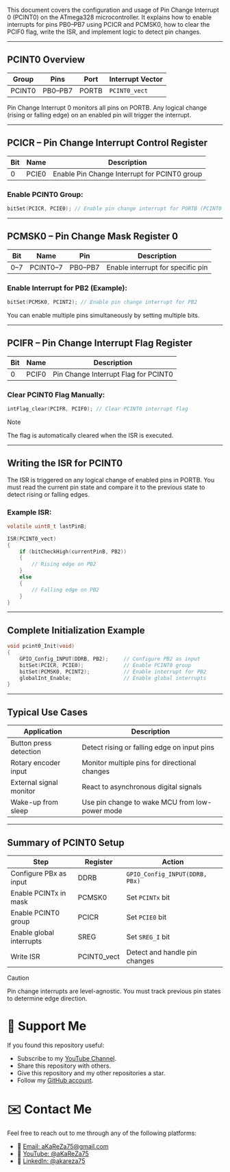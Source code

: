 This document covers the configuration and usage of Pin Change Interrupt 0 (PCINT0) on the ATmega328 microcontroller. It explains how to enable interrupts for pins PB0–PB7 using PCICR and PCMSK0, how to clear the PCIF0 flag, write the ISR, and implement logic to detect pin changes.

---

## **PCINT0 Overview**

| Group     | Pins     | Port     | Interrupt Vector |
|-----------|----------|----------|------------------|
| PCINT0    | PB0–PB7  | PORTB    | `PCINT0_vect`    |

Pin Change Interrupt 0 monitors all pins on PORTB. Any logical change (rising or falling edge) on an enabled pin will trigger the interrupt.

---

## **PCICR – Pin Change Interrupt Control Register**

| Bit | Name   | Description                          |
|-----|--------|--------------------------------------|
| 0   | PCIE0  | Enable Pin Change Interrupt for PCINT0 group |

### **Enable PCINT0 Group:**

```c
bitSet(PCICR, PCIE0); // Enable pin change interrupt for PORTB (PCINT0 group)
```

---

## **PCMSK0 – Pin Change Mask Register 0**

| Bit | Name    | Pin | Description                        |
|-----|---------|-----|------------------------------------|
| 0–7 | PCINT0–7| PB0–PB7 | Enable interrupt for specific pin |

### **Enable Interrupt for PB2 (Example):**

```c
bitSet(PCMSK0, PCINT2); // Enable pin change interrupt for PB2
```

You can enable multiple pins simultaneously by setting multiple bits.

---

## **PCIFR – Pin Change Interrupt Flag Register**

| Bit | Name   | Description                          |
|-----|--------|--------------------------------------|
| 0   | PCIF0  | Pin Change Interrupt Flag for PCINT0 |

### **Clear PCINT0 Flag Manually:**

```c
intFlag_clear(PCIFR, PCIF0); // Clear PCINT0 interrupt flag
```

> [!NOTE]
> The flag is automatically cleared when the ISR is executed.

---

## **Writing the ISR for PCINT0**

The ISR is triggered on any logical change of enabled pins in PORTB. You must read the current pin state and compare it to the previous state to detect rising or falling edges.

### **Example ISR:**

```c
volatile uint8_t lastPinB;

ISR(PCINT0_vect)
{
    if (bitCheckHigh(currentPinB, PB2)) 
    {
        // Rising edge on PB2
    } 
    else 
    {
        // Falling edge on PB2
    }
}
```

---

## **Complete Initialization Example**

```c
void pcint0_Init(void) 
{
    GPIO_Config_INPUT(DDRB, PB2);     // Configure PB2 as input
    bitSet(PCICR, PCIE0);             // Enable PCINT0 group
    bitSet(PCMSK0, PCINT2);           // Enable interrupt for PB2
    globalInt_Enable;                 // Enable global interrupts
}
```

---

## **Typical Use Cases**

| Application            | Description                                      |
|------------------------|--------------------------------------------------|
| Button press detection | Detect rising or falling edge on input pins     |
| Rotary encoder input   | Monitor multiple pins for directional changes    |
| External signal monitor| React to asynchronous digital signals            |
| Wake-up from sleep     | Use pin change to wake MCU from low-power mode   |

---

## **Summary of PCINT0 Setup**

| Step                        | Register | Action                                  |
|-----------------------------|----------|-----------------------------------------|
| Configure PBx as input      | DDRB     | `GPIO_Config_INPUT(DDRB, PBx)`          |
| Enable PCINTx in mask       | PCMSK0   | Set `PCINTx` bit                        |
| Enable PCINT0 group         | PCICR    | Set `PCIE0` bit                         |
| Enable global interrupts    | SREG     | Set `SREG_I` bit                        |
| Write ISR                   | PCINT0_vect | Detect and handle pin changes         |

> [!CAUTION]
> Pin change interrupts are level-agnostic. You must track previous pin states to determine edge direction.

# 🌟 Support Me
If you found this repository useful:
- Subscribe to my [YouTube Channel](https://www.youtube.com/@aKaReZa75).
- Share this repository with others.
- Give this repository and my other repositories a star.
- Follow my [GitHub account](https://github.com/aKaReZa75).

# ✉️ Contact Me
Feel free to reach out to me through any of the following platforms:
- 📧 [Email: aKaReZa75@gmail.com](mailto:aKaReZa75@gmail.com)
- 🎥 [YouTube: @aKaReZa75](https://www.youtube.com/@aKaReZa75)
- 💼 [LinkedIn: @akareza75](https://www.linkedin.com/in/akareza75)
